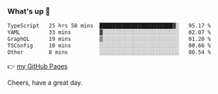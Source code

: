### What's up 👋

<!--START_SECTION:waka-->

```txt
TypeScript   25 hrs 58 mins  ███████████████████████▓░   95.17 %
YAML         33 mins         ▓░░░░░░░░░░░░░░░░░░░░░░░░   02.07 %
GraphQL      19 mins         ▒░░░░░░░░░░░░░░░░░░░░░░░░   01.20 %
TSConfig     10 mins         ░░░░░░░░░░░░░░░░░░░░░░░░░   00.66 %
Other        8 mins          ░░░░░░░░░░░░░░░░░░░░░░░░░   00.54 %
```

<!--END_SECTION:waka-->

👉 [my GitHub Pages](https://ykzhukian.github.io)

Cheers, have a great day.

